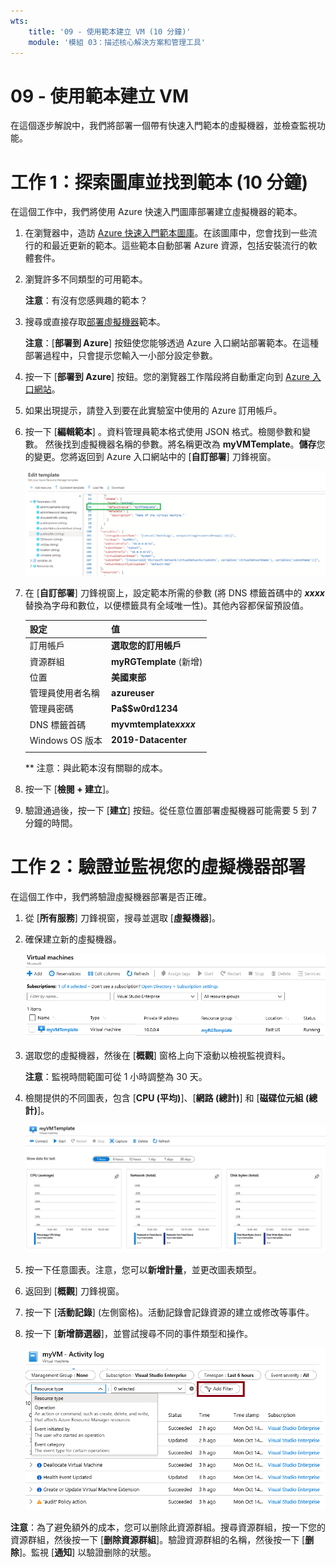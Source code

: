 ```yaml
---
wts:
    title: '09 - 使用範本建立 VM (10 分鐘)'
    module: '模組 03：描述核心解決方案和管理工具'
---
```

# 09 - 使用範本建立 VM

在這個逐步解說中，我們將部署一個帶有快速入門範本的虛擬機器，並檢查監視功能。

# 工作 1：探索圖庫並找到範本 (10 分鐘)

在這個工作中，我們將使用 Azure 快速入門圖庫部署建立虛擬機器的範本。 

1. 在瀏覽器中，造訪 [Azure 快速入門範本圖庫](https://azure.microsoft.com/resources/templates?azure-portal=true)。在該圖庫中，您會找到一些流行的和最近更新的範本。這些範本自動部署 Azure 資源，包括安裝流行的軟體套件。

2. 瀏覽許多不同類型的可用範本。 

    **注意**：有沒有您感興趣的範本？

3. 搜尋或直接存取[部署虛擬機器](https://azure.microsoft.com/resources/templates/101-vm-simple-windows?azure-portal=true)範本。

    **注意**：[**部署到 Azure**] 按鈕使您能够透過 Azure 入口網站部署範本。在這種部署過程中，只會提示您輸入一小部分設定參數。 

4. 按一下 [**部署到 Azure**] 按鈕。您的瀏覽器工作階段將自動重定向到 [Azure 入口網站](http://portal.azure.com/)。

5. 如果出現提示，請登入到要在此實驗室中使用的 Azure 訂用帳戶。

6. 按一下 [**編輯範本**] 。資料管理員範本格式使用 JSON 格式。檢閱參數和變數。  然後找到虛擬機器名稱的參數。將名稱更改為 **myVMTemplate**。**儲存**您的變更。您將返回到 Azure 入口網站中的 [**自訂部署**] 刀鋒視窗。

    ![醒目提示 VM 名稱變更的範本的螢幕擷取畫面。](../images/0901.png)

7. 在 [**自訂部署**] 刀鋒視窗上，設定範本所需的參數 (將 DNS 標籤首碼中的 ***xxxx*** 替換為字母和數位，以便標籤具有全域唯一性)。其他內容都保留預設值。 

    | 設定| 值|
    |----|----|
    | 訂用帳戶 | **選取您的訂用帳戶**|
    | 資源群組 | **myRGTemplate** (新增) |
    | 位置 | **美國東部** |
    | 管理員使用者名稱 | **azureuser** |
    | 管理員密碼 | **Pa$$w0rd1234** |
    | DNS 標籤首碼 | **myvmtemplate*xxxx*** |
    | Windows OS 版本 | **2019-Datacenter** |
    | | |
    
    ** 注意：與此範本沒有關聯的成本。

8. 按一下 [**檢閱 + 建立**]。

9. 驗證通過後，按一下 [**建立**] 按鈕。從任意位置部署虛擬機器可能需要 5 到 7 分鐘的時間。 

# 工作 2：驗證並監視您的虛擬機器部署

在這個工作中，我們將驗證虛擬機器部署是否正確。 

1. 從 [**所有服務**] 刀鋒視窗，搜尋並選取 [**虛擬機器**]。

2. 確保建立新的虛擬機器。 

    ![虛擬機器頁面的螢幕擷取畫面。新的 VM 將顯示並執行。](../images/0902.png)

3. 選取您的虛擬機器，然後在 [**概觀**] 窗格上向下滾動以檢視監視資料。

    **注意**：監視時間範圍可從 1 小時調整為 30 天。

4. 檢閱提供的不同圖表，包含 [**CPU (平均)**]、[**網路 (總計)**] 和 [**磁碟位元組 (總計)**]。 

    ![虛擬機器監視頁面的螢幕擷取畫面。](../images/0903.png)

5. 按一下任意圖表。注意，您可以**新增計量**，並更改圖表類型。

6. 返回到 [**概觀**] 刀鋒視窗。

7. 按一下 [**活動記錄**] (左側窗格)。活動記錄會記錄資源的建立或修改等事件。 

8. 按一下 [**新增篩選器**]，並嘗試搜尋不同的事件類型和操作。 

    ![已選取事件類型的 [新增篩選器] 頁面的螢幕擷取畫面。](../images/0904.png)

**注意**：為了避免額外的成本，您可以删除此資源群組。搜尋資源群組，按一下您的資源群組，然後按一下 [**删除資源群組**]。驗證資源群組的名稱，然後按一下 [**删除**]。監視 [**通知**] 以驗證删除的狀態。
